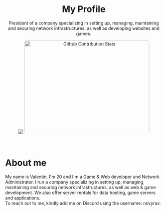 <div align="center">
  <h1>My Profile</h1>
  <p>
    President of a company specializing in setting up, managing, maintaining and securing network infrastructures, as well as developing websites and games.
  </p>
</div>

<div align="center">

![](https://github-profile-summary-cards.vercel.app/api/cards/profile-details?username=novyrax&theme=nord_bright)
<img style="border-radius: 5px; margin-bottom: 5px" alt="Github Contribution Stats" width="400px" height="300px" src="https://github-contribution-stats.vercel.app/api/?username=novyrax" />
</div>
<br>

<h1 align="left">About me</h1>
<p>
My name is Valentin, I'm 20 and I'm a Game & Web developer and Network Administrator. I run a company specializing in setting up, managing, maintaining and securing network infrastructures, as well as web & game development. We also offer server rentals for data hosting, game servers and applications. 
<br>
To reach out to me, kindly add me on Discord using the username: novyrax.
</p>
